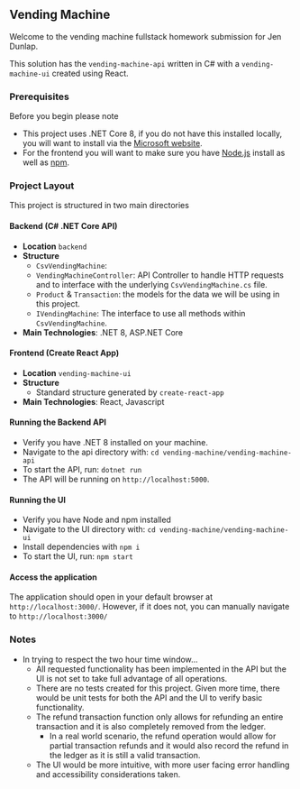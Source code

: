 ## Vending Machine ##

Welcome to the vending machine fullstack homework submission for Jen Dunlap.

This solution has the `vending-machine-api` written in C# with a `vending-machine-ui` created using React.

### Prerequisites
Before you begin please note
- This project uses .NET Core 8, if you do not have this installed locally, you will want to install via the [Microsoft website](https://dotnet.microsoft.com/en-us/download/dotnet/8.0).
- For the frontend you will want to make sure you have [Node.js](https://nodejs.org/) install as well as [npm](https://www.npmjs.com/).

### Project Layout
This project is structured in two main directories

#### Backend (C# .NET Core API)
- **Location** `backend`
- **Structure**
  - `CsvVendingMachine`: 
  - `VendingMachineController`: API Controller to handle HTTP requests and to interface with the underlying  `CsvVendingMachine.cs` file.
  - `Product` & `Transaction`: the models for the data we will be using in this project.
  - `IVendingMachine`: The interface to use all methods within `CsvVendingMachine`.
- **Main Technologies**: .NET 8, ASP.NET Core


#### Frontend (Create React App)
- **Location** `vending-machine-ui`
- **Structure**
  - Standard structure generated by `create-react-app`
- **Main Technologies**: React, Javascript

#### Running the Backend API
- Verify you have .NET 8 installed on your machine. 
- Navigate to the api directory with: 
`cd vending-machine/vending-machine-api`
- To start the API, run: `dotnet run`
- The API will be running on `http://localhost:5000`.

#### Running the UI
- Verify you have Node and npm installed
- Navigate to the UI directory with: 
`cd vending-machine/vending-machine-ui`
- Install dependencies with `npm i`
- To start the UI, run: `npm start`

#### Access the application
The application should open in your default browser at `http://localhost:3000/`. However, if it does not, you can manually navigate to `http://localhost:3000/`

### Notes
- In trying to respect the two hour time window...
  - All requested functionality has been implemented in the API but the UI is not set to take full advantage of all operations.
  - There are no tests created for this project. Given more time, there would be unit tests for both the API and the UI to verify basic functionality.
  - The refund transaction function only allows for refunding an entire transaction and it is also completely removed from the ledger.
    - In a real world scenario, the refund operation would allow for partial transaction refunds and it would also record the refund in the ledger as it is still a valid transaction.
  - The UI would be more intuitive, with more user facing error handling and accessibility considerations taken.


